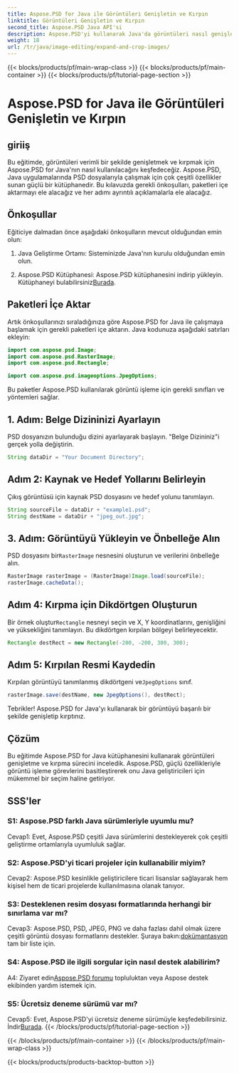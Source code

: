 ```yaml
---
title: Aspose.PSD for Java ile Görüntüleri Genişletin ve Kırpın
linktitle: Görüntüleri Genişletin ve Kırpın
second_title: Aspose.PSD Java API'si
description: Aspose.PSD'yi kullanarak Java'da görüntüleri nasıl genişleteceğinizi ve kırpacağınızı öğrenin. Verimli görüntü işleme için adım adım kılavuz.
weight: 18
url: /tr/java/image-editing/expand-and-crop-images/
---
```


{{< blocks/products/pf/main-wrap-class >}}
{{< blocks/products/pf/main-container >}}
{{< blocks/products/pf/tutorial-page-section >}}

# Aspose.PSD for Java ile Görüntüleri Genişletin ve Kırpın

## giriiş

Bu eğitimde, görüntüleri verimli bir şekilde genişletmek ve kırpmak için Aspose.PSD for Java'nın nasıl kullanılacağını keşfedeceğiz. Aspose.PSD, Java uygulamalarında PSD dosyalarıyla çalışmak için çok çeşitli özellikler sunan güçlü bir kütüphanedir. Bu kılavuzda gerekli önkoşulları, paketleri içe aktarmayı ele alacağız ve her adımı ayrıntılı açıklamalarla ele alacağız.

## Önkoşullar

Eğiticiye dalmadan önce aşağıdaki önkoşulların mevcut olduğundan emin olun:

1. Java Geliştirme Ortamı: Sisteminizde Java'nın kurulu olduğundan emin olun.

2.  Aspose.PSD Kütüphanesi: Aspose.PSD kütüphanesini indirip yükleyin. Kütüphaneyi bulabilirsiniz[Burada](https://releases.aspose.com/psd/java/).

## Paketleri İçe Aktar

Artık önkoşullarınızı sıraladığınıza göre Aspose.PSD for Java ile çalışmaya başlamak için gerekli paketleri içe aktarın. Java kodunuza aşağıdaki satırları ekleyin:

```java
import com.aspose.psd.Image;
import com.aspose.psd.RasterImage;
import com.aspose.psd.Rectangle;

import com.aspose.psd.imageoptions.JpegOptions;
```

Bu paketler Aspose.PSD kullanılarak görüntü işleme için gerekli sınıfları ve yöntemleri sağlar.

## 1. Adım: Belge Dizininizi Ayarlayın

PSD dosyanızın bulunduğu dizini ayarlayarak başlayın. "Belge Dizininiz"i gerçek yolla değiştirin.

```java
String dataDir = "Your Document Directory";
```

## Adım 2: Kaynak ve Hedef Yollarını Belirleyin

Çıkış görüntüsü için kaynak PSD dosyasını ve hedef yolunu tanımlayın.

```java
String sourceFile = dataDir + "example1.psd";
String destName = dataDir + "jpeg_out.jpg";
```

## 3. Adım: Görüntüyü Yükleyin ve Önbelleğe Alın

 PSD dosyasını bir`RasterImage` nesnesini oluşturun ve verilerini önbelleğe alın.

```java
RasterImage rasterImage = (RasterImage)Image.load(sourceFile);
rasterImage.cacheData();
```

## Adım 4: Kırpma için Dikdörtgen Oluşturun

 Bir örnek oluştur`Rectangle` nesneyi seçin ve X, Y koordinatlarını, genişliğini ve yüksekliğini tanımlayın. Bu dikdörtgen kırpılan bölgeyi belirleyecektir.

```java
Rectangle destRect = new Rectangle(-200, -200, 300, 300);
```

## Adım 5: Kırpılan Resmi Kaydedin

 Kırpılan görüntüyü tanımlanmış dikdörtgeni ve`JpegOptions` sınıf.

```java
rasterImage.save(destName, new JpegOptions(), destRect);
```

Tebrikler! Aspose.PSD for Java'yı kullanarak bir görüntüyü başarılı bir şekilde genişletip kırptınız.

## Çözüm

Bu eğitimde Aspose.PSD for Java kütüphanesini kullanarak görüntüleri genişletme ve kırpma sürecini inceledik. Aspose.PSD, güçlü özellikleriyle görüntü işleme görevlerini basitleştirerek onu Java geliştiricileri için mükemmel bir seçim haline getiriyor.

## SSS'ler

### S1: Aspose.PSD farklı Java sürümleriyle uyumlu mu?

Cevap1: Evet, Aspose.PSD çeşitli Java sürümlerini destekleyerek çok çeşitli geliştirme ortamlarıyla uyumluluk sağlar.

### S2: Aspose.PSD'yi ticari projeler için kullanabilir miyim?

Cevap2: Aspose.PSD kesinlikle geliştiricilere ticari lisanslar sağlayarak hem kişisel hem de ticari projelerde kullanılmasına olanak tanıyor.

### S3: Desteklenen resim dosyası formatlarında herhangi bir sınırlama var mı?

 Cevap3: Aspose.PSD, PSD, JPEG, PNG ve daha fazlası dahil olmak üzere çeşitli görüntü dosyası formatlarını destekler. Şuraya bakın:[dokümantasyon](https://reference.aspose.com/psd/java/) tam bir liste için.

### S4: Aspose.PSD ile ilgili sorgular için nasıl destek alabilirim?

 A4: Ziyaret edin[Aspose.PSD forumu](https://forum.aspose.com/c/psd/34) topluluktan veya Aspose destek ekibinden yardım istemek için.

### S5: Ücretsiz deneme sürümü var mı?

 Cevap5: Evet, Aspose.PSD'yi ücretsiz deneme sürümüyle keşfedebilirsiniz. İndir[Burada](https://releases.aspose.com/).
{{< /blocks/products/pf/tutorial-page-section >}}

{{< /blocks/products/pf/main-container >}}
{{< /blocks/products/pf/main-wrap-class >}}

{{< blocks/products/products-backtop-button >}}
